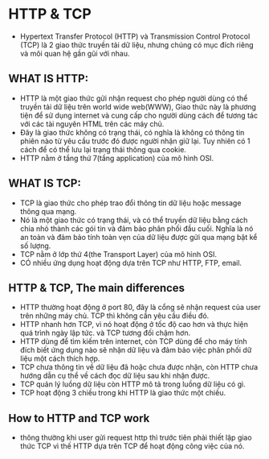 # HTTP & TCP

- Hypertext Transfer  Protocol (HTTP) và Transmission Control Protocol (TCP) là 2 giao thức truyền tải dữ liệu, nhưng chúng có mục đích riêng và môi quan hệ gần gũi với nhau.

## WHAT IS HTTP:

- HTTP là một giao thức gửi nhận request cho phép người dùng có thể truyền tải dữ liệu trên world wide web(WWW), Giao thức này là phương tiện để sử dụng internet và cung cấp cho 
người dùng cách để tương tác với các tài nguyên HTML trên các máy chủ.
- Đây là giao thức không có trạng thái, có nghĩa là không có thông tin phiên nào từ yêu cầu trước đó được người nhận giữ lại. Tuy nhiên có 1 cách để có thể lưu lại trạng thái thông qua cookie.
- HTTP nằm ở tầng thứ 7(tầng application) của mô hình OSI.

## WHAT IS TCP:

- TCP là giao thức cho phép trao đổi thông tin dữ liệu hoặc message thông qua mạng.
- Nó là một giao thức có trạng thái, và có thể truyền dữ liệu bằng cách chia nhỏ thành các gói tin và đảm bảo phân phối đầu cuối. Nghĩa là nó an toàn và đảm bảo tính toàn vẹn của dữ liệu được gửi qua mạng bật kể số lượng.
- TCP nằm ở lớp thứ 4(the Transport Layer) của mô hình OSI. 
- CÓ nhiều ứng dụng hoạt động dựa trên TCP như HTTP, FTP, email.

## HTTP & TCP, The main differences

- HTTP thường hoạt động ở port 80, đây là cổng sẽ nhận request của user trên những máy chủ. TCP thì không cần yêu cầu điều đó.
- HTTP nhanh hơn TCP, vì nó hoạt động ở tốc độ cao hơn và thực hiện quá trình ngày lập tức. và TCP tương đối chậm hơn.
- HTTP dùng để tìm kiếm trên internet, còn TCP dùng để cho máy tính đích biết ứng dụng nào sẽ nhận dữ liệu và đảm bảo việc phân phối dữ liệu một cách thích hợp.
- TCP chưa thông tin về dữ liệu đã hoặc chưa được nhận, còn HTTP chưa hướng dẫn cụ thể về cách đọc dữ liệu sau khi nhận được.
- TCP quản lý luồng dữ liệu còn HTTP mô tả trong luồng dữ liệu có gì.
- TCP hoạt động 3 chiều trong khi HTTP là giao thức một chiều.

## How to HTTP and TCP work

- thông thường khi user gửi request http thì trước tiên phải thiết lập giao thức TCP vì thế HTTP dựa trên TCP để hoạt động công việc của nó.
